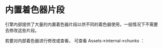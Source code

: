 # 内置着色器片段

 引擎内部提供了大量的内置着色器片段以供不同的着色器使用，一般情况下不需要去修改这些片段。

 若要对内部着色器进行修改或查看， 可查看 Assets->internal->chunks ：

 ![]()